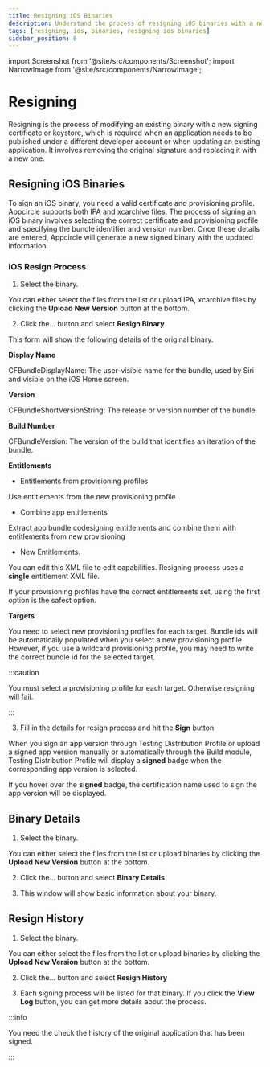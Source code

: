 ```yaml
---
title: Resigning iOS Binaries
description: Understand the process of resigning iOS binaries with a new certificate or keystore. Crucial for publishing under a different developer account.
tags: [resigning, ios, binaries, resigning ios binaries]
sidebar_position: 6
---
```


import Screenshot from '@site/src/components/Screenshot';
import NarrowImage from '@site/src/components/NarrowImage';

# Resigning

Resigning is the process of modifying an existing binary with a new signing certificate or keystore, which is required when an application needs to be published under a different developer account or when updating an existing application. It involves removing the original signature and replacing it with a new one.

## Resigning iOS Binaries

To sign an iOS binary, you need a valid certificate and provisioning profile. Appcircle supports both IPA and xcarchive files. The process of signing an iOS binary involves selecting the correct certificate and provisioning profile and specifying the bundle identifier and version number. Once these details are entered, Appcircle will generate a new signed binary with the updated information.

### iOS Resign Process

1. Select the binary.

You can either select the files from the list or upload IPA, xcarchive files by clicking the **Upload New Version** button at the bottom.

<Screenshot url='https://cdn.appcircle.io/docs/assets/resign1.png' />

2. Click the... button and select **Resign Binary**

<Screenshot url='https://cdn.appcircle.io/docs/assets/resign2.png' />

This form will show the following details of the original binary.

**Display Name**

CFBundleDisplayName: The user-visible name for the bundle, used by Siri and visible on the iOS Home screen.

**Version**

CFBundleShortVersionString: The release or version number of the bundle.

**Build Number**

CFBundleVersion: The version of the build that identifies an iteration of the bundle.

**Entitlements**

- Entitlements from provisioning profiles

Use entitlements from the new provisioning profile

- Combine app entitlements

Extract app bundle codesigning entitlements and combine them with entitlements from new provisioning

- New Entitlements.

You can edit this XML file to edit capabilities. Resigning process uses a **single** entitlement XML file.

If your provisioning profiles have the correct entitlements set, using the first option is the safest option.

**Targets**

You need to select new provisioning profiles for each target. Bundle ids will be automatically populated when you select a new provisioning profile. However, if you use a wildcard provisioning profile, you may need to write the correct bundle id for the selected target.

:::caution

You must select a provisioning profile for each target. Otherwise resigning will fail.

:::

3. Fill in the details for resign process and hit the **Sign** button

<Screenshot url='https://cdn.appcircle.io/docs/assets/resign3.png' />

When you sign an app version through Testing Distribution Profile or upload a signed app version manually or automatically through the Build module, Testing Distribution Profile will display a **signed** badge when the corresponding app version is selected.

<Screenshot url='https://cdn.appcircle.io/docs/assets/be-3856-ios1.png' />

If you hover over the **signed** badge, the certification name used to sign the app version will be displayed.

<Screenshot url='https://cdn.appcircle.io/docs/assets/be-3856-ios2.png' />

## Binary Details

1. Select the binary.

You can either select the files from the list or upload binaries by clicking the **Upload New Version** button at the bottom.

<Screenshot url='https://cdn.appcircle.io/docs/assets/resign1.png' />

2. Click the... button and select **Binary Details**

<Screenshot url='https://cdn.appcircle.io/docs/assets/resign2.png' />

3. This window will show basic information about your binary.

<Screenshot url='https://cdn.appcircle.io/docs/assets/resign6.png' />

## Resign History

1. Select the binary.

You can either select the files from the list or upload binaries by clicking the **Upload New Version** button at the bottom.

<Screenshot url='https://cdn.appcircle.io/docs/assets/resign1.png' />

2. Click the... button and select **Resign History**

<Screenshot url='https://cdn.appcircle.io/docs/assets/resign2.png' />

3. Each signing process will be listed for that binary. If you click the **View Log** button, you can get more details about the process.

<Screenshot url='https://cdn.appcircle.io/docs/assets/resign5.png' />

:::info

You need the check the history of the original application that has been signed.

:::
